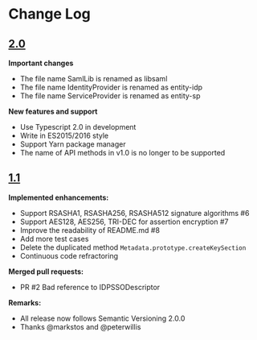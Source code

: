 # Change Log

## [2.0](#)

**Important changes**
+ The file name SamlLib is renamed as libsaml
+ The file name IdentityProvider is renamed as entity-idp
+ The file name ServiceProvider is renamed as entity-sp

**New features and support**
+ Use Typescript 2.0 in development
+ Write in ES2015/2016 style
+ Support Yarn package manager
+ The name of API methods in v1.0 is no longer to be supported

## [1.1](#)

**Implemented enhancements:**
+ Support RSASHA1, RSASHA256, RSASHA512 signature algorithms #6
+ Support AES128, AES256, TRI-DEC for assertion encryption #7
+ Improve the readability of README.md #8
+ Add more test cases
+ Delete the duplicated method `Metadata.prototype.createKeySection`
+ Continuous code refractoring

**Merged pull requests:**
+ PR #2 Bad reference to IDPSSODescriptor

**Remarks:**
+ All release now follows Semantic Versioning 2.0.0
+ Thanks @markstos and @peterwillis
